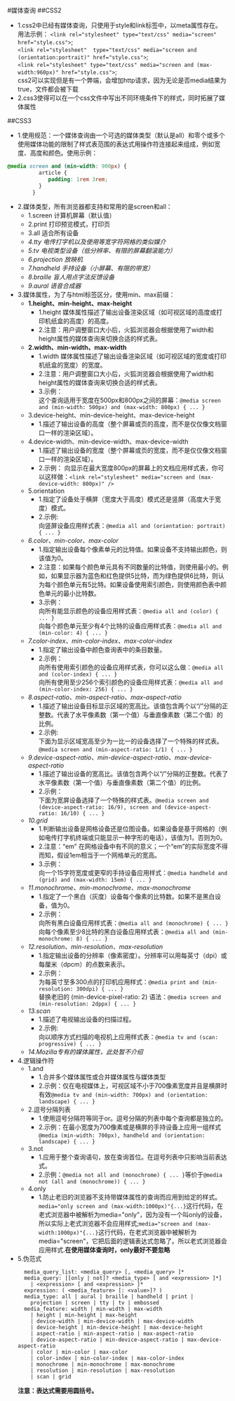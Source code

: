#媒体查询
##CSS2
- 1.css2中已经有媒体查询，只使用于style和link标签中，以meta属性存在。
用法示例：
`<link rel="stylesheet" type="text/css" media="screen" href="style.css">`;  
`<link rel="stylesheet" 
type="text/css" media="screen and (orientation:portrait)" href="style.css">`;  
`<link rel="stylesheet" type="text/css" media="screen and (max-width:960px)" href="style.css">`;  
css2可以实现但是有一个弊端，会增加http请求，因为无论是否media结果为true，文件都会被下载
- 2.css3使得可以在一个css文件中写出不同环境条件下的样式，同时拓展了媒体属性
   
   
##CSS3
- 1.使用规范：一个媒体查询由一个可选的媒体类型（默认是all）和零个或多个使用媒体功能的限制了样式表范围的表达式用操作符连接起来组成，例如宽度、高度和颜色。使用示例：  
```css
@media screen and (min-width: 900px) {
          article {
             padding: 1rem 3rem;
          }
        }
```
- 2.媒体类型，所有浏览器都支持和常用的是screen和all：
  - 1.screen  计算机屏幕（默认值）
  - 2.print  打印预览模式，打印页
  - 3.all  适合所有设备
  - *4.tty  电传打字机以及使用等宽字符网格的类似媒介*
  - *5.tv  电视类型设备（低分辨率、有限的屏幕翻滚能力）*
  - *6.projection  放映机*
  - *7.handheld  手持设备（小屏幕、有限的带宽）*
  - *8.braille  盲人用点字法反馈设备*
  - *9.aural  语音合成器*
- 3.媒体属性，为了与html标签区分，使用min、max前缀：
  - **1.height、min-height、max-height**
    - 1.height 媒体属性描述了输出设备渲染区域（如可视区域的高度或打印机纸盒的高度）的高度。
    - 2.注意：用户调整窗口大小后，火狐浏览器会根据使用了width和height属性的媒体查询来切换合适的样式表。
  - **2.width、min-width、max-width**
    - 1.width 媒体属性描述了输出设备渲染区域（如可视区域的宽度或打印机纸盒的宽度）的宽度。
    - 2.注意：用户调整窗口大小后，火狐浏览器会根据使用了width和height属性的媒体查询来切换合适的样式表。
    - 3.示例：  
        这个查询适用于宽度在500px和800px之间的屏幕：`@media screen and (min-width: 500px) and (max-width: 800px) { ... }`  
  - 3.device-height、min-device-height、max-device-height
    - 1.描述了输出设备的高度（整个屏幕或页的高度，而不是仅仅像文档窗口一样的渲染区域）。
  - 4.device-width、min-device-width、max-device-width
    - 1.描述了输出设备的宽度（整个屏幕或页的宽度，而不是仅仅像文档窗口一样的渲染区域）。
    - 2.示例：
    向显示在最大宽度800px的屏幕上的文档应用样式表，你可以这样做：`<link rel="stylesheet" media="screen and (max-device-width: 800px)" />`
  - 5.orientation
    - 1.指定了设备处于横屏（宽度大于高度）模式还是竖屏（高度大于宽度）模式。
    - 2.示例:  
      向竖屏设备应用样式表：`@media all and (orientation: portrait) { ... }`
  - *6.color、min-color、max-color*
    - 1.指定输出设备每个像素单元的比特值。如果设备不支持输出颜色，则该值为0。
    - 2.注意：如果每个颜色单元具有不同数量的比特值，则使用最小的。例如，如果显示器为蓝色和红色提供5比特，而为绿色提供6比特，则认为每个颜色单元有5比特。如果设备使用索引颜色，则使用颜色表中颜色单元的最小比特数。
    - 3.示例：  
    向所有能显示颜色的设备应用样式表：`@media all and (color) { ... }`  
    向每个颜色单元至少有4个比特的设备应用样式表：`@media all and (min-color: 4) { ... }`
  - *7.color-index、min-color-index、max-color-index*
    - 1.指定了输出设备中颜色查询表中的条目数量。
    - 2.示例：  
    向所有使用索引颜色的设备应用样式表，你可以这么做：`@media all and (color-index) { ... }`  
    向所有使用至少256个索引颜色的设备应用样式表：`@media all and (min-color-index: 256) { ... }`
  - *8.aspect-ratio、min-aspect-ratio、max-aspect-ratio*
    - 1.描述了输出设备目标显示区域的宽高比。该值包含两个以“/”分隔的正整数。代表了水平像素数（第一个值）与垂直像素数（第二个值）的比例。
    - 2.示例:  
    下面为显示区域宽高至少为一比一的设备选择了一个特殊的样式表。`@media screen and (min-aspect-ratio: 1/1) { ... }`
  - *9.device-aspect-ratio、min-device-aspect-ratio、max-device-aspect-ratio*
    - 1.描述了输出设备的宽高比。该值包含两个以“/”分隔的正整数。代表了水平像素数（第一个值）与垂直像素数（第二个值）的比例。
    - 2.示例：  
    下面为宽屏设备选择了一个特殊的样式表。`@media screen and (device-aspect-ratio: 16/9), screen and (device-aspect-ratio: 16/10) { ... }`
  - *10.grid*
    - 1.判断输出设备是网格设备还是位图设备。如果设备是基于网格的（例如电传打字机终端或只能显示一种字形的电话），该值为1，否则为0。
    - 2.注意：“em” 在网格设备中有不同的意义；一个“em”的实际宽度不得而知，假设1em相当于一个网格单元的宽高。
    - 3.示例：  
    向一个15字符宽度或更窄的手持设备应用样式：`@media handheld and (grid) and (max-width: 15em) { ... }`
  - *11.monochrome、min-monochrome、max-monochrome*
    - 1.指定了一个黑白（灰度）设备每个像素的比特数。如果不是黑白设备，值为0。
    - 2.示例：  
    向所有黑白设备应用样式表：`@media all and (monochrome) { ... }`  
    向每个像素至少8比特的黑白设备应用样式表：`@media all and (min-monochrome: 8) { ... }`
  - *12.resolution、min-resolution、max-resolution*
    - 1.指定输出设备的分辨率（像素密度）。分辨率可以用每英寸（dpi）或每厘米（dpcm）的点数来表示。
    - 2.示例：  
    为每英寸至多300点的打印机应用样式：`@media print and (min-resolution: 300dpi) { ... }`  
    替换老旧的 (min-device-pixel-ratio: 2) 语法：`@media screen and (min-resolution: 2dppx) { ... }`
  - *13.scan*
    - 1.描述了电视输出设备的扫描过程。
    - 2.示例:  
    向以顺序方式扫描的电视机上应用样式表：`@media tv and (scan: progressive) { ... }`
  - *14.Mozilla专有的媒体属性，此处暂不介绍*
- 4.逻辑操作符
  - 1.and
    - 1.合并多个媒体属性或合并媒体属性与媒体类型
    - 2.示例：仅在电视媒体上，可视区域不小于700像素宽度并且是横屏时有效`@media tv and (min-width: 700px) and (orientation: landscape) { ... }`
  - 2.逗号分隔列表
    - 1.使用逗号分隔符等同于or。逗号分隔的列表中每个查询都是独立的。
    - 2.示例：在最小宽度为700像素或是横屏的手持设备上应用一组样式`@media (min-width: 700px), handheld and (orientation: landscape) { ... }`
  - 3.not
    - 1.应用于整个查询语句，放在查询首位。在逗号列表中只影响当前表达式。
    - 2.示例：`@media not all and (monochrome) { ... }`等价于`@media not (all and (monochrome)) { ... }`
  - 4.only
    - 1.防止老旧的浏览器不支持带媒体属性的查询而应用到给定的样式。`media="only screen and (max-width:1000px)"{...}`这行代码，在老式浏览器中被解析为media="only"，因为没有一个叫only的设备，所以实际上老式浏览器不会应用样式;`media="screen and (max-width:1000px)"{...}`这行代码，在老式浏览器中被解析为media="screen"，它把后面的逻辑表达式忽略了。所以老式浏览器会应用样式.**在使用媒体查询时，only最好不要忽略**
- 5.伪范式
  ```
    media_query_list: <media_query> [, <media_query> ]*
    media_query: [[only | not]? <media_type> [ and <expression> ]*]
      | <expression> [ and <expression> ]*
    expression: ( <media_feature> [: <value>]? )
    media_type: all | aural | braille | handheld | print |
      projection | screen | tty | tv | embossed
    media_feature: width | min-width | max-width
      | height | min-height | max-height
      | device-width | min-device-width | max-device-width
      | device-height | min-device-height | max-device-height
      | aspect-ratio | min-aspect-ratio | max-aspect-ratio
      | device-aspect-ratio | min-device-aspect-ratio | max-device-aspect-ratio
      | color | min-color | max-color
      | color-index | min-color-index | max-color-index
      | monochrome | min-monochrome | max-monochrome
      | resolution | min-resolution | max-resolution
      | scan | grid
  ```  
  **注意：表达式需要用圆括号。**